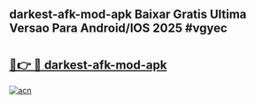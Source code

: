 ## darkest-afk-mod-apk Baixar Gratis Ultima Versao Para Android/IOS 2025 #vgyec

# <h2><a href="https://ainizakaria.my?title=darkest-afk-mod-apk&ref=20M">🔗👉 🔴 darkest-afk-mod-apk</a></h2>

[![acn](https://github.com/user-attachments/assets/0f9c940e-d8b0-45ae-aac7-cd30a18b3e1c)](https://ainizakaria.my?title=darkest-afk-mod-apk&ref=20M)

